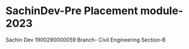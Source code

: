 # SachinDev-Pre Placement module-2023
 
Sachin Dev
1900290000059
Branch- Civil Engineering
Section-B
